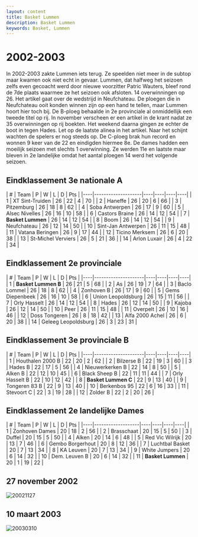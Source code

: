 ```yaml
---
layout: content
title: Basket Lummen
description: Basket Lummen
keywords: Basket, Lummen
---
```


# 2002-2003

In 2002-2003 zakte Lummen iets terug. Ze speelden niet meer in de subtop maar kwamen ook niet echt in gevaar. Lummen, dat halfweg het seizoen zelfs even gecoacht werd door nieuwe voorzitter Patric Wauters, bleef rond de 7de plaats waarmee ze het seizoen ook afsloten. 14 overwinningen op 26. Het artikel gaat over de wedstrijd in Neufchateau. De ploegen die in Neufchateau ooit konden winnen zijn op een hand te tellen, maar Lummen hoort hier toch bij.
De B-ploeg behaalde in 2e provinciale al onmiddellijk een tweede titel op rij. In november verscheen er een artikel in de krant nadat ze 35 overwinningen op rij boekten. Het weekend daarna gingen ze echter de boot in tegen Hades. Let op de laatste alinea in het artikel. Naar het schijnt wachten de spelers er nog steeds op.
De C-ploeg brak hun record en wonnen 9 keer van de 22 en eindigden hiermee 8e.
De dames hadden een moeilijk seizoen met slechts 1 overwinning. Ze werden 11e en laatste maar bleven in 2e landelijke omdat het aantal ploegen 14 werd het volgende seizoen.

## Eindklassement 3e nationale A

| #  | Team               | P  | W  | L  | D | Pts |
|----|--------------------|----|----|----|----|
| 1  | XT Sint-Truiden    | 26 | 22 | 4  | 70 |
| 2  | Haneffe            | 26 | 20 | 6  | 66 |
| 3  | Pitzemburg         | 26 | 18 | 8  | 62 |
| 4  | Soba Antwerpen     | 26 | 17 | 9  | 60 |
| 5  | Alsec Nivelles     | 26 | 16 | 10 | 58 |
| 6  | Castors Braine     | 26 | 14 | 12 | 54 |
| 7  | **Basket Lummen**  | 26 | 14 | 12 | 54 |
| 8  | Boom	              | 26 | 14 | 12 | 54 |
| 9  | Neufchateau        | 26 | 12 | 14 | 50 |
| 10 | Sint-Jan Antwerpen | 26 | 11 | 15 | 48 |
| 11 | Vatana Beringen    | 26 | 9  | 17 | 44 |
| 12 | Ticino Merksem     | 26 | 6  | 20 | 38 |
| 13 | St-Michel Verviers | 26 | 5  | 21 | 36 |
| 14 | Arlon Luxair       | 26 | 4  | 22 | 34 |

## Eindklassement 2e provinciale

| #  | Team               | P  | W  | L  | D | Pts |
|----|---------------------|----|----|----|----|
| 1  | **Basket Lummen B** | 26 | 21 | 5  | 68 |
| 2  | As                  | 26 | 19 | 7  | 64 |
| 3  | Baclo Lommel        | 26 | 18 | 8  | 62 |
| 4  | Zonhoven B          | 26 | 17 | 9  | 60 |
| 5  | Gems Diepenbeek     | 26 | 16 | 10 | 58 |
| 6  | Union Leopoldsburg  | 26 | 15 | 11 | 56 |
| 7  | Orly Hasselt        | 26 | 14 | 12 | 54 |
| 8  | Hades               | 26 | 12 | 14 | 50 |
| 9  | Kajoba              | 26 | 12 | 14 | 50 |
| 10 | Peer                | 26 | 11 | 15 | 48 |
| 11 | Overpelt            | 26 | 10 | 16 | 46 |
| 12 | Doss Tongeren       | 26 | 8  | 18 | 42 |
| 13 | Alfa 2000 Achel     | 26 | 6  | 20 | 38 |
| 14 | Geleeg Leopoldsburg | 26 | 3  | 23 | 31 |

## Eindklassement 3e provinciale B

| #  | Team               | P  | W  | L  | D | Pts |
|----|---------------------|----|----|----|----|
| 1  | Houthalen 2000 B    | 22 | 20 | 2  | 62 |
| 2  | Bilzerse B          | 22 | 19 | 3  | 60 |
| 3  | Hades B             | 22 | 17 | 5  | 56 |
| 4  | Nieuwerkerken B     | 22 | 14 | 8  | 50 |
| 5  | Alken B             | 22 | 12 | 10 | 45 |
| 6  | Black Sheep B       | 22 | 11 | 11 | 44 |
| 7  | Orly Hasselt B      | 22 | 10 | 12 | 42 |
| 8  | **Basket Lummen C** | 22 | 9  | 13 | 40 |
| 9  | Tongeren 83 B       | 22 | 9  | 13 | 40 |
| 10 | Berkenbos 95        | 22 | 6  | 16 | 33 |
| 11 | Stevoort C          | 22 | 3  | 19 | 28 |
| 12 | Zolder B            | 22 | 2  | 20 | 26 |

## Eindklassement 2e landelijke Dames

| #  | Team               | P  | W  | L  | D | Pts |
|----|-------------------|----|----|----|----|
| 1  | Zonhoven Dames    | 20 | 18 | 2  | 56 |
| 2  | Brasschaat        | 20 | 15 | 5  | 50 |
| 3  | Duffel            | 20 | 15 | 5  | 50 |
| 4  | Alken             | 20 | 14 | 6  | 48 |
| 5  | Red Vic Wilrijk   | 20 | 13 | 7  | 46 |
| 6  | Gembo Borgerhout  | 20 | 8  | 12 | 36 |
| 7  | Luchtbal Basket   | 20 | 7  | 13 | 34 |
| 8  | KA Leuven         | 20 | 7  | 13 | 34 |
| 9  | White Jumpers     | 20 | 6  | 14 | 32 |
| 10 | Dem. Leuven B     | 20 | 6  | 14 | 32 |
| 11 | **Basket Lummen** | 20 | 1  | 19 | 22 |

## 27 november 2002

![20021127](/club/geschiedenis/2002-2003/20021127.gif)

## 10 maart 2003

![20030310](/club/geschiedenis/2002-2003/20030310.gif)